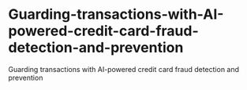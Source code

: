# Guarding-transactions-with-AI-powered-credit-card-fraud-detection-and-prevention
Guarding transactions with AI-powered credit card fraud detection and prevention
